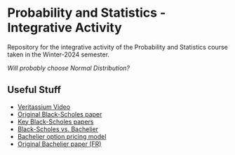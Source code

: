 # Probability and Statistics - Integrative Activity

Repository for the integrative activity of the Probability and
Statistics course taken in the Winter-2024 semester.

_Will probably choose Normal Distribution?_

## Useful Stuff
- [Veritassium Video](https://www.youtube.com/watch?v=A5w-dEgIU1M&)
- [Original Black-Scholes paper](https://www.cs.princeton.edu/courses/archive/fall09/cos323/papers/black_scholes73.pdf)
- [Key Black-Scholes papers](https://www.macroption.com/black-scholes-history/)
- [Black-Scholes vs. Bachelier](https://www.researchgate.net/publication/299490958_Option_Pricing_Model_comparing_Louis_Bachelier_with_Black-Scholes_Merton)
- [Bachelier option pricing model](https://www.investmenttheory.org/uploads/3/4/8/2/34825752/emhbachelier.pdf)
- [Original Bachelier paper (FR)](http://www.numdam.org/article/ASENS_1900_3_17__21_0.pdf)
